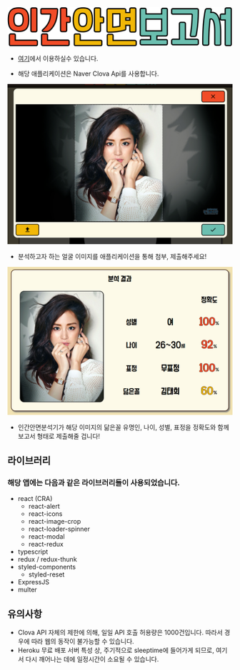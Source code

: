 <img src="./src/components/imgs/title-thick2.png"/>

- [여기](https://human-face-report.herokuapp.com/)에서 이용하실수 있습니다.

- 해당 애플리케이션은 Naver Clova Api를 사용합니다.

<img src="./sample/sample_crop.png"/>

- 분석하고자 하는 얼굴 이미지를 애플리케이션을 통해 첨부, 제출해주세요!

<img src="./sample/sample_app.PNG">

- 인간안면분석기가 해당 이미지의 닮은꼴 유명인, 나이, 성별, 표정을 정확도와 함께 보고서 형태로 제출해줄 겁니다!

## 라이브러리

### 해당 앱에는 다음과 같은 라이브러리들이 사용되었습니다.

- react (CRA)
  - react-alert
  - react-icons
  - react-image-crop
  - react-loader-spinner
  - react-modal
  - react-redux
- typescript
- redux / redux-thunk
- styled-components
  - styled-reset
- ExpressJS
- multer

## 유의사항

- Clova API 자체의 제한에 의해, 일일 API 호출 허용량은 1000건입니다. 따라서 경우에 따라 웹의 동작이 불가능할 수 있습니다.
- Heroku 무료 배포 서버 특성 상, 주기적으로 sleeptime에 들어가게 되므로, 여기서 다시 깨어나는 데에 일정시간이 소요될 수 있습니다.
